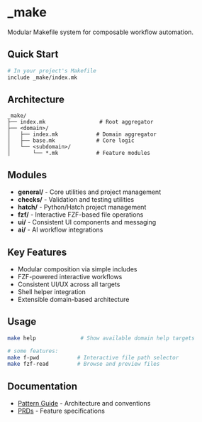 # _make

Modular Makefile system for composable workflow automation.

## Quick Start

```bash
# In your project's Makefile
include _make/index.mk
```

## Architecture

```
_make/
├── index.mk                 # Root aggregator
├── <domain>/
│   ├── index.mk            # Domain aggregator
│   ├── base.mk             # Core logic
│   └── <subdomain>/
│       └── *.mk            # Feature modules
```

## Modules

- **general/**    - Core utilities and project management
- **checks/**     - Validation and testing utilities
- **hatch/**      - Python/Hatch project management
- **fzf/**        - Interactive FZF-based file operations
- **ui/**         - Consistent UI components and messaging
- **ai/**         - AI workflow integrations

## Key Features

- Modular composition via simple includes
- FZF-powered interactive workflows
- Consistent UI/UX across all targets
- Shell helper integration
- Extensible domain-based architecture

## Usage

```bash
make help              # Show available domain help targets

# some features:
make f-pwd            # Interactive file path selector
make fzf-read         # Browse and preview files
```

## Documentation

- [Pattern Guide](PATTERN.md) - Architecture and conventions
- [PRDs](docs/PRDs/) - Feature specifications
